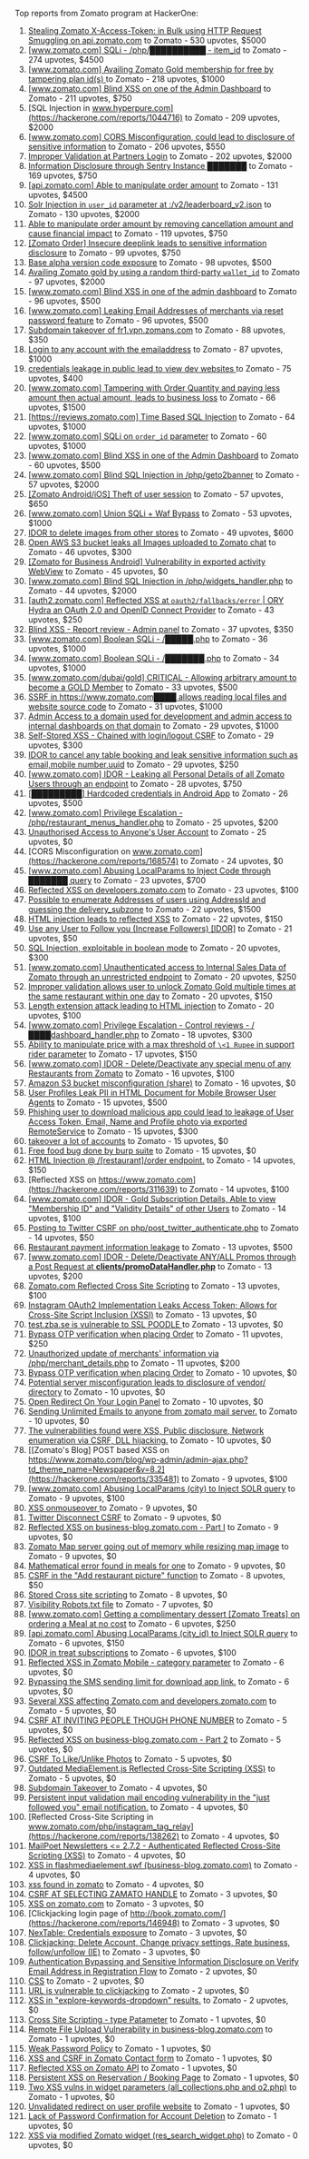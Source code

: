 Top reports from Zomato program at HackerOne:

1. [Stealing Zomato X-Access-Token: in Bulk using HTTP Request Smuggling on api.zomato.com](https://hackerone.com/reports/771666) to Zomato - 530 upvotes, $5000
2. [[www.zomato.com] SQLi - /php/██████████ - item_id](https://hackerone.com/reports/403616) to Zomato - 274 upvotes, $4500
3. [[www.zomato.com] Availing Zomato Gold membership for free by tampering plan id(s) ](https://hackerone.com/reports/511044) to Zomato - 218 upvotes, $1000
4. [[www.zomato.com] Blind XSS on one of the Admin Dashboard](https://hackerone.com/reports/724889) to Zomato - 211 upvotes, $750
5. [SQL Injection in www.hyperpure.com](https://hackerone.com/reports/1044716) to Zomato - 209 upvotes, $2000
6. [[www.zomato.com] CORS Misconfiguration, could lead to disclosure of sensitive information](https://hackerone.com/reports/426165) to Zomato - 206 upvotes, $550
7. [Improper Validation at Partners Login](https://hackerone.com/reports/990048) to Zomato - 202 upvotes, $2000
8. [Information Disclosure through Sentry Instance ███████](https://hackerone.com/reports/697512) to Zomato - 169 upvotes, $750
9. [[api.zomato.com] Able to manipulate order amount](https://hackerone.com/reports/512968) to Zomato - 131 upvotes, $4500
10. [Solr Injection in `user_id` parameter at :/v2/leaderboard_v2.json](https://hackerone.com/reports/952501) to Zomato - 130 upvotes, $2000
11. [Able to manipulate order amount by removing cancellation amount and cause financial impact](https://hackerone.com/reports/614523) to Zomato - 119 upvotes, $750
12. [[Zomato Order] Insecure deeplink leads to sensitive information disclosure](https://hackerone.com/reports/532225) to Zomato - 99 upvotes, $750
13. [Base alpha version code exposure](https://hackerone.com/reports/167859) to Zomato - 98 upvotes, $500
14. [Availing Zomato gold by using a random third-party `wallet_id`](https://hackerone.com/reports/938021) to Zomato - 97 upvotes, $2000
15. [[www.zomato.com] Blind XSS in one of the admin dashboard](https://hackerone.com/reports/461272) to Zomato - 96 upvotes, $500
16. [[www.zomato.com] Leaking Email Addresses of merchants via reset password feature](https://hackerone.com/reports/293490) to Zomato - 96 upvotes, $500
17. [Subdomain takeover of fr1.vpn.zomans.com](https://hackerone.com/reports/1182864) to Zomato - 88 upvotes, $350
18. [Login to any account with the emailaddress](https://hackerone.com/reports/245408) to Zomato - 87 upvotes, $1000
19. [ credentials leakage in public lead to view dev websites ](https://hackerone.com/reports/511440) to Zomato - 75 upvotes, $400
20. [[www.zomato.com] Tampering with Order Quantity and paying less amount then actual amount, leads to business loss](https://hackerone.com/reports/403783) to Zomato - 66 upvotes, $1500
21. [[https://reviews.zomato.com] Time Based SQL Injection](https://hackerone.com/reports/300176) to Zomato - 64 upvotes, $1000
22. [[www.zomato.com] SQLi on `order_id` parameter](https://hackerone.com/reports/358669) to Zomato - 60 upvotes, $1000
23. [[www.zomato.com] Blind XSS in one of the Admin Dashboard](https://hackerone.com/reports/419731) to Zomato - 60 upvotes, $500
24. [[www.zomato.com] Blind SQL Injection in /php/geto2banner](https://hackerone.com/reports/838855) to Zomato - 57 upvotes, $2000
25. [[Zomato Android/iOS] Theft of user session](https://hackerone.com/reports/328486) to Zomato - 57 upvotes, $650
26. [[www.zomato.com] Union SQLi + Waf Bypass](https://hackerone.com/reports/258582) to Zomato - 53 upvotes, $1000
27. [IDOR to delete images from other stores](https://hackerone.com/reports/404797) to Zomato - 49 upvotes, $600
28. [Open AWS S3 bucket leaks all Images uploaded to Zomato chat](https://hackerone.com/reports/507097) to Zomato - 46 upvotes, $300
29. [[Zomato for Business Android] Vulnerability in exported activity WebView](https://hackerone.com/reports/537670) to Zomato - 45 upvotes, $0
30. [[www.zomato.com] Blind SQL Injection in /php/widgets_handler.php](https://hackerone.com/reports/836079) to Zomato - 44 upvotes, $2000
31. [[auth2.zomato.com] Reflected XSS at `oauth2/fallbacks/error` | ORY Hydra an OAuth 2.0 and OpenID Connect Provider](https://hackerone.com/reports/456333) to Zomato - 43 upvotes, $250
32. [Blind XSS - Report review - Admin panel](https://hackerone.com/reports/314126) to Zomato - 37 upvotes, $350
33. [[www.zomato.com] Boolean SQLi - /█████.php](https://hackerone.com/reports/297534) to Zomato - 36 upvotes, $1000
34. [[www.zomato.com] Boolean SQLi - /███████.php](https://hackerone.com/reports/301257) to Zomato - 34 upvotes, $1000
35. [[www.zomato.com/dubai/gold] CRITICAL - Allowing arbitrary amount to become a GOLD Member](https://hackerone.com/reports/254211) to Zomato - 33 upvotes, $500
36. [SSRF in https://www.zomato.com████ allows reading local files and website source code](https://hackerone.com/reports/271224) to Zomato - 31 upvotes, $1000
37. [Admin Access to a domain used for development and admin access to internal dashboards on that domain](https://hackerone.com/reports/271407) to Zomato - 29 upvotes, $1000
38. [Self-Stored XSS - Chained with login/logout CSRF](https://hackerone.com/reports/632017) to Zomato - 29 upvotes, $300
39. [IDOR to cancel any table booking and leak sensitive information such as email,mobile number,uuid](https://hackerone.com/reports/265258) to Zomato - 29 upvotes, $250
40. [[www.zomato.com] IDOR - Leaking all Personal Details of all Zomato Users through an endpoint](https://hackerone.com/reports/269937) to Zomato - 28 upvotes, $750
41. [[█████████] Hardcoded credentials in Android App](https://hackerone.com/reports/246995) to Zomato - 26 upvotes, $500
42. [[www.zomato.com] Privilege Escalation - /php/restaurant_menus_handler.php](https://hackerone.com/reports/300454) to Zomato - 25 upvotes, $200
43. [Unauthorised Access to Anyone's User Account](https://hackerone.com/reports/202921) to Zomato - 25 upvotes, $0
44. [CORS Misconfiguration on www.zomato.com](https://hackerone.com/reports/168574) to Zomato - 24 upvotes, $0
45. [[www.zomato.com] Abusing LocalParams to Inject Code through ███████ query](https://hackerone.com/reports/341600) to Zomato - 23 upvotes, $700
46. [Reflected XSS on developers.zomato.com](https://hackerone.com/reports/418823) to Zomato - 23 upvotes, $100
47. [Possible to enumerate Addresses of users using AddressId and guessing the delivery_subzone](https://hackerone.com/reports/514897) to Zomato - 22 upvotes, $1500
48. [HTML injection leads to reflected XSS](https://hackerone.com/reports/743345) to Zomato - 22 upvotes, $150
49. [Use any User to Follow you (Increase Followers) [IDOR]](https://hackerone.com/reports/245969) to Zomato - 21 upvotes, $50
50. [SQL Injection, exploitable in boolean mode](https://hackerone.com/reports/246412) to Zomato - 20 upvotes, $300
51. [[www.zomato.com] Unauthenticated access to Internal Sales Data of Zomato through an unrestricted endpoint](https://hackerone.com/reports/263535) to Zomato - 20 upvotes, $250
52. [Improper validation allows user to unlock Zomato Gold multiple times at the same restaurant within one day](https://hackerone.com/reports/486629) to Zomato - 20 upvotes, $150
53. [Length extension attack leading to HTML injection](https://hackerone.com/reports/251572) to Zomato - 20 upvotes, $100
54. [[www.zomato.com] Privilege Escalation - Control reviews - /████dashboard_handler.php](https://hackerone.com/reports/300099) to Zomato - 18 upvotes, $300
55. [Ability to manipulate price with a max threshold of `\<1 Rupee` in support rider parameter](https://hackerone.com/reports/927661) to Zomato - 17 upvotes, $150
56. [[www.zomato.com] IDOR - Delete/Deactivate any special menu of any Restaurants from Zomato](https://hackerone.com/reports/264919) to Zomato - 16 upvotes, $100
57. [Amazon S3 bucket misconfiguration (share)](https://hackerone.com/reports/229690) to Zomato - 16 upvotes, $0
58. [User Profiles Leak PII in HTML Document for Mobile Browser User Agents](https://hackerone.com/reports/288596) to Zomato - 15 upvotes, $500
59. [Phishing user to download malicious app could lead to leakage of User Access Token, Email, Name and Profile photo via exported RemoteService](https://hackerone.com/reports/384257) to Zomato - 15 upvotes, $300
60. [takeover a lot of accounts](https://hackerone.com/reports/180388) to Zomato - 15 upvotes, $0
61. [Free food bug done by burp suite](https://hackerone.com/reports/762883) to Zomato - 15 upvotes, $0
62. [HTML Injection @ /[restaurant]/order endpoint.](https://hackerone.com/reports/738810) to Zomato - 14 upvotes, $150
63. [Reflected XSS on https://www.zomato.com](https://hackerone.com/reports/311639) to Zomato - 14 upvotes, $100
64. [[www.zomato.com] IDOR - Gold Subscription Details, Able to view "Membership ID" and "Validity Details" of other Users](https://hackerone.com/reports/344145) to Zomato - 14 upvotes, $100
65. [Posting to Twitter CSRF on php/post_twitter_authenticate.php](https://hackerone.com/reports/249234) to Zomato - 14 upvotes, $50
66. [Restaurant payment information leakage](https://hackerone.com/reports/252043) to Zomato - 13 upvotes, $500
67. [[www.zomato.com] IDOR - Delete/Deactivate ANY/ALL Promos through a Post Request at **clients/promoDataHandler.php**](https://hackerone.com/reports/264754) to Zomato - 13 upvotes, $200
68. [Zomato.com Reflected Cross Site Scripting](https://hackerone.com/reports/303522) to Zomato - 13 upvotes, $100
69. [Instagram OAuth2 Implementation Leaks Access Token; Allows for Cross-Site Script Inclusion (XSSI)](https://hackerone.com/reports/138270) to Zomato - 13 upvotes, $0
70. [test.zba.se is vulnerable to SSL POODLE  ](https://hackerone.com/reports/201520) to Zomato - 13 upvotes, $0
71. [Bypass OTP verification when placing Order](https://hackerone.com/reports/247158) to Zomato - 11 upvotes, $250
72. [Unauthorized update of merchants' information via /php/merchant_details.php](https://hackerone.com/reports/255651) to Zomato - 11 upvotes, $200
73. [Bypass OTP verification when placing Order](https://hackerone.com/reports/142221) to Zomato - 10 upvotes, $0
74. [Potential server misconfiguration leads to disclosure of vendor/ directory](https://hackerone.com/reports/271391) to Zomato - 10 upvotes, $0
75. [Open Redirect On Your Login Panel](https://hackerone.com/reports/473064) to Zomato - 10 upvotes, $0
76. [Sending Unlimited Emails to anyone from zomato mail server.](https://hackerone.com/reports/518928) to Zomato - 10 upvotes, $0
77. [ The vulnerabilities found were XSS, Public disclosure, Network enumeration via CSRF, DLL hijacking.](https://hackerone.com/reports/927413) to Zomato - 10 upvotes, $0
78. [[Zomato's Blog] POST based XSS on https://www.zomato.com/blog/wp-admin/admin-ajax.php?td_theme_name=Newspaper&v=8.2](https://hackerone.com/reports/335481) to Zomato - 9 upvotes, $100
79. [[www.zomato.com] Abusing LocalParams (city) to Inject SOLR query](https://hackerone.com/reports/844428) to Zomato - 9 upvotes, $100
80. [XSS onmouseover ](https://hackerone.com/reports/139981) to Zomato - 9 upvotes, $0
81. [Twitter Disconnect CSRF](https://hackerone.com/reports/114127) to Zomato - 9 upvotes, $0
82. [Reflected XSS on business-blog.zomato.com - Part I](https://hackerone.com/reports/137905) to Zomato - 9 upvotes, $0
83. [Zomato Map server going out of memory while resizing map image](https://hackerone.com/reports/751904) to Zomato - 9 upvotes, $0
84. [Mathematical error  found in meals for one](https://hackerone.com/reports/819333) to Zomato - 9 upvotes, $0
85. [CSRF in the "Add restaurant picture" function](https://hackerone.com/reports/169699) to Zomato - 8 upvotes, $50
86. [Stored Cross site scripting](https://hackerone.com/reports/145246) to Zomato - 8 upvotes, $0
87. [Visibility  Robots.txt file](https://hackerone.com/reports/156182) to Zomato - 7 upvotes, $0
88. [[www.zomato.com] Getting a complimentary dessert [Zomato Treats] on ordering a Meal at no cost](https://hackerone.com/reports/321938) to Zomato - 6 upvotes, $250
89. [[api.zomato.com] Abusing LocalParams (city_id) to Inject SOLR query](https://hackerone.com/reports/953203) to Zomato - 6 upvotes, $150
90. [IDOR in treat subscriptions](https://hackerone.com/reports/313050) to Zomato - 6 upvotes, $100
91. [Reflected XSS in Zomato Mobile - category parameter](https://hackerone.com/reports/230119) to Zomato - 6 upvotes, $0
92. [Bypassing the SMS sending limit for download app link.](https://hackerone.com/reports/517711) to Zomato - 6 upvotes, $0
93. [Several XSS affecting Zomato.com and developers.zomato.com](https://hackerone.com/reports/114631) to Zomato - 5 upvotes, $0
94. [CSRF AT INVITING PEOPLE THOUGH PHONE NUMBER](https://hackerone.com/reports/113865) to Zomato - 5 upvotes, $0
95. [Reflected XSS on business-blog.zomato.com - Part 2](https://hackerone.com/reports/137906) to Zomato - 5 upvotes, $0
96. [CSRF To Like/Unlike Photos](https://hackerone.com/reports/230837) to Zomato - 5 upvotes, $0
97. [Outdated MediaElement.js Reflected Cross-Site Scripting (XSS)](https://hackerone.com/reports/155228) to Zomato - 5 upvotes, $0
98. [Subdomain Takeover ](https://hackerone.com/reports/113869) to Zomato - 4 upvotes, $0
99. [Persistent input validation mail encoding vulnerability  in the "just followed you" email notification.](https://hackerone.com/reports/114879) to Zomato - 4 upvotes, $0
100. [Reflected Cross-Site Scripting in www.zomato.com/php/instagram_tag_relay](https://hackerone.com/reports/138262) to Zomato - 4 upvotes, $0
101. [MailPoet Newsletters \<= 2.7.2 - Authenticated Reflected Cross-Site Scripting (XSS)](https://hackerone.com/reports/200355) to Zomato - 4 upvotes, $0
102. [XSS in flashmediaelement.swf (business-blog.zomato.com)](https://hackerone.com/reports/200351) to Zomato - 4 upvotes, $0
103. [xss found in zomato](https://hackerone.com/reports/240989) to Zomato - 4 upvotes, $0
104. [CSRF AT SELECTING ZAMATO HANDLE](https://hackerone.com/reports/113857) to Zomato - 3 upvotes, $0
105. [XSS on zomato.com](https://hackerone.com/reports/143294) to Zomato - 3 upvotes, $0
106. [Clickjacking login page of http://book.zomato.com/](https://hackerone.com/reports/146948) to Zomato - 3 upvotes, $0
107. [NexTable: Credentials exposure](https://hackerone.com/reports/120941) to Zomato - 3 upvotes, $0
108. [Clickjacking: Delete Account, Change privacy settings, Rate business, follow/unfollow (IE)](https://hackerone.com/reports/338569) to Zomato - 3 upvotes, $0
109. [Authentication Bypassing and Sensitive Information Disclosure on Verify Email Address in Registration Flow](https://hackerone.com/reports/124151) to Zomato - 2 upvotes, $0
110. [CSS](https://hackerone.com/reports/145686) to Zomato - 2 upvotes, $0
111. [URL is vulnerable to clickjacking](https://hackerone.com/reports/337219) to Zomato - 2 upvotes, $0
112. [XSS in "explore-keywords-dropdown" results.](https://hackerone.com/reports/347567) to Zomato - 2 upvotes, $0
113. [Cross Site Scripting - type Patameter](https://hackerone.com/reports/114151) to Zomato - 1 upvotes, $0
114. [Remote File Upload Vulnerability in business-blog.zomato.com](https://hackerone.com/reports/114389) to Zomato - 1 upvotes, $0
115. [Weak Password Policy](https://hackerone.com/reports/115036) to Zomato - 1 upvotes, $0
116. [XSS and CSRF in Zomato Contact form](https://hackerone.com/reports/115248) to Zomato - 1 upvotes, $0
117. [Reflected XSS on Zomato API](https://hackerone.com/reports/125762) to Zomato - 1 upvotes, $0
118. [Persistent XSS on Reservation / Booking Page](https://hackerone.com/reports/123005) to Zomato - 1 upvotes, $0
119. [Two XSS vulns in widget parameters (all_collections.php and o2.php)](https://hackerone.com/reports/115560) to Zomato - 1 upvotes, $0
120. [Unvalidated redirect on user profile website](https://hackerone.com/reports/143265) to Zomato - 1 upvotes, $0
121. [Lack of Password Confirmation  for Account Deletion](https://hackerone.com/reports/950471) to Zomato - 1 upvotes, $0
122. [XSS via modified Zomato widget (res_search_widget.php)](https://hackerone.com/reports/115402) to Zomato - 0 upvotes, $0
